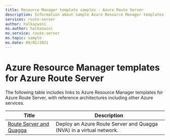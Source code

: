 ```yaml
---
title: Resource Manager template samples - Azure Route Server
description: Information about sample Azure Resource Manager templates provided for Azure Route Server.
services: route-server
author: halkazwini
ms.author: halkazwini
ms.service: route-server
ms.topic: sample
ms.date: 09/01/2021 
---
```


# Azure Resource Manager templates for Azure Route Server

The following table includes links to Azure Resource Manager templates for Azure Route Server, with reference architectures including other Azure services.

| Title | Description |
| ------ | ----------- |
| [Route Server and Quagga](https://github.com/Azure/azure-quickstart-templates/tree/master/quickstarts/microsoft.network/route-server-quagga) | Deploy an Azure Route Server and Quagga (NVA) in a virtual network. |
